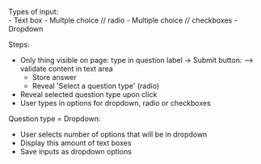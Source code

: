 
Types of input: 	
	- Text box
	- Multple choice // radio
	- Multiple choice // checkboxes
	- Dropdown


Steps:
- Only thing visible on page: type in question label
-> Submit button:  --> validate content in text area 
	- Store answer
	- Reveal 'Select a question type' (radio)
- Reveal selected question type upon click  
- User types in options for dropdown, radio or checkboxes 


Question type = Dropdown:
- User selects number of options that will be in dropdown
- Display this amount of text boxes
- Save inputs as dropdown options 
